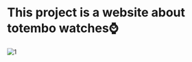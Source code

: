 # This project is a website about totembo watches⌚

![1](https://github.com/user-attachments/assets/7d658a49-d68f-4047-9519-fe6b21e79973)
